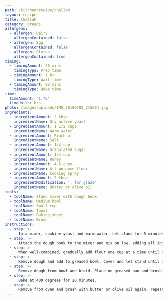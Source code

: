 ```yaml
---
path: /kitchen/recipe/challah
layout: recipe
title: Challah
category: Breads
allergens:
  - allergen: Dairy
    allergenContained: false
  - allergen: Egg
    allergenContained: false
  - allergen: Gluten
    allergenContained: true
timing:
  - timingAmount: 20 mins
    timingType: Prep time
  - timingAmount: 1 hr
    timingType: Wait time
  - timingAmount: 20 mins
    timingType: Bake time
time:
  timeAmount: '1.75'
  timeUnits: hrs
photo: /images/uploads/IMG_20180702_215604.jpg
ingredients:
  - ingredientAmount: 2 tbsp
    ingredientName: Dry active yeast
  - ingredientAmount: 1 1/2 cups
    ingredientName: Warm water
  - ingredientAmount: Pinch of
    ingredientName: Salt
  - ingredientAmount: 1/4 cup
    ingredientName: Granulated sugar
  - ingredientAmount: 1/4 cup
    ingredientName: Honey
  - ingredientAmount: 4-6 cups
    ingredientName: All-purpose flour
  - ingredientName: Cooking spray
  - ingredientAmount: 2 tbsp
    ingredientModification: ', for glaze'
    ingredientName: Butter or olive oil
tools:
  - toolName: Stand mixer with dough hook
  - toolName: Medium bowl
  - toolName: Small cup
  - toolName: Towel
  - toolName: Baking sheet
  - toolName: Brush
instructions:
  - step: >-
      In a mixer, combine yeast and warm water. Let stand for 5 minutes.
  - step: >-
      Attach the dough hook to the mixer and mix on low, adding all ingredients except flour.
  - step: >-
      When well-combined, gradually add flour one cup at a time until dough forms a ball that is just slightly sticky.
  - step: >-
      Remove dough and add to greased bowl. Cover and let stand until dough has doubled in size.
  - step: >-
      Remove dough from bowl and braid. Place on greased pan and brush well with butter or olive oil.
  - step: >-
      Bake at 400 degrees for 20 minutes.
  - step: >-
      Remove from oven and brush with butter or olive oil again, repeating the brushing once or twice more as the bread cools.
---
```

